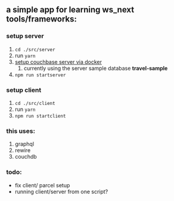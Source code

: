## a simple app for learning ws_next tools/frameworks:
### setup server
1. `cd ./src/server`
1. run `yarn`
1. [setup couchbase server via docker](https://hub.docker.com/r/couchbase/server/)
   1. currently using the server sample database __travel-sample__
1. `npm run startserver`
### setup client
1. `cd ./src/client`
1. run `yarn`
1. `npm run startclient`
### this uses:
<!-- 1. gRPC -->
<!-- 1. ksql -->
1. graphql
1. rewire
1. couchdb
<!-- 1. kafka - _librdkafka_? -->
<!-- 1. kubernetes -->
<!-- 1. elasticsearch? -->
### todo:
* fix client/ parcel setup
* running client/server from one script?